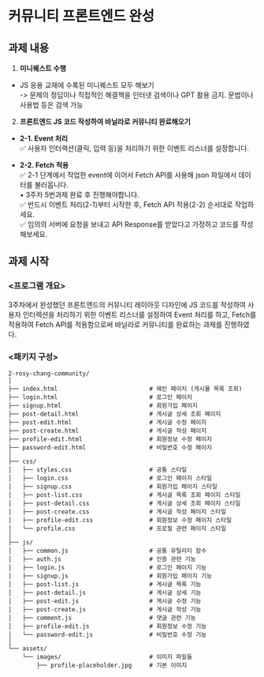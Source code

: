 # 커뮤니티 프론트엔드 완성 

## 과제 내용

1. **미니퀘스트 수행**

- JS 응용 교재에 수록된 미니퀘스트 모두 해보기 <br>
 -> 문제의 정답이나 직접적인 해결책을 인터넷 검색이나 GPT 활용 금지. 문법이나 사용법 등은 검색 가능

2. **프론트엔드 JS 코드 작성하여 바닐라로 커뮤니티 완료해오기**

- **2-1.  Event 처리** <br>
✅ 사용자 인터랙션(클릭, 입력 등)을 처리하기 위한 이벤트 리스너를 설정합니다.

- **2-2. Fetch 적용** <br>
✅ 2-1 단계에서 작업한 event에 이어서 Fetch API를 사용해 json 파일에서 데이터를 불러옵니다. <br>
▪ 3주차 5번과제 완료 후 진행해야합니다. <br>
✅ 반드시 이벤트 처리(2-1)부터 시작한 후, Fetch API 적용(2-2) 순서대로 작업하세요. <br>
✅ 임의의 서버에 요청을 보내고 API Response를 받았다고 가정하고 코드를 작성해보세요.

## 과제 시작

### <프로그램 개요>

3주차에서 완성했던 프론트엔드의 커뮤니티 레이아웃 디자인에 JS 코드를 작성하여 사용자 인터렉션을 처리하기 위한 이벤트 리스너를 설정하여 Event 처리를 하고, Fetch를 적용하여 Fetch API를 적용함으로써 바닐라로 커뮤니티를 완료하는 과제를 진행하였다.

### <패키지 구성>

```
2-rosy-chang-community/
│
├── index.html                          # 메인 페이지 (게시물 목록 조회)
├── login.html                          # 로그인 페이지
├── signup.html                         # 회원가입 페이지
├── post-detail.html                    # 게시글 상세 조회 페이지
├── post-edit.html                      # 게시글 수정 페이지
├── post-create.html                    # 게시글 작성 페이지
├── profile-edit.html                   # 회원정보 수정 페이지
├── password-edit.html                  # 비밀번호 수정 페이지
│
├── css/
│   ├── styles.css                      # 공통 스타일
│   ├── login.css                       # 로그인 페이지 스타일
│   ├── signup.css                      # 회원가입 페이지 스타일
│   ├── post-list.css                   # 게시글 목록 조회 페이지 스타일
│   ├── post-detail.css                 # 게시글 상세 조회 페이지 스타일
│   ├── post-create.css                 # 게시글 작성 페이지 스타일
│   ├── profile-edit.css                # 회원정보 수정 페이지 스타일
│   └── profile.css                     # 프로필 관련 페이지 스타일
│
├── js/
│   ├── common.js                       # 공통 유틸리티 함수
│   ├── auth.js                         # 인증 관련 기능
│   ├── login.js                        # 로그인 페이지 기능
│   ├── signup.js                       # 회원가입 페이지 기능
│   ├── post-list.js                    # 게시글 목록 기능
│   ├── post-detail.js                  # 게시글 상세 기능
│   ├── post-edit.js                    # 게시글 수정 기능
│   ├── post-create.js                  # 게시글 작성 기능
│   ├── comment.js                      # 댓글 관련 기능
│   ├── profile-edit.js                 # 회원정보 수정 기능
│   └── password-edit.js                # 비밀번호 수정 기능
│
└── assets/
    └── images/                         # 이미지 파일들
		├── profile-placeholder.jpg     # 기본 이미지
```



